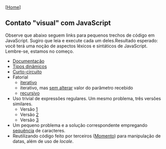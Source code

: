 \[[Home](https://github.com/kyriosdata/js)\]
## Contato "visual" com JavaScript

Observe que abaixo seguem links para pequenos trechos de código em JavaScript. Sugiro que leia e execute cada um deles.Resultado esperado: você terá uma noção de aspectos léxicos e sintáticos de JavaScript. Lembre-se, estamos no começo. 

- [Documentação](https://runkit.com/kyriosdata/documentacao)
- [Tipos dinâmicos](https://runkit.com/kyriosdata/tipo-dinamico)
- [Curto-circuito](https://runkit.com/kyriosdata/short-circuit)
- Fatorial
  - [iterativo](https://runkit.com/kyriosdata/fatorial-iterativo)
  - iterativo, mas [sem alterar](https://runkit.com/kyriosdata/fatorial-iterativo-sem-alterar-parametro) valor do parâmetro recebido    
  - [recursivo](https://runkit.com/kyriosdata/fatorial-recursivo)
- Uso trivial de expressões regulares. Um mesmo problema, três versões similares.
  - Versão [1](https://runkit.com/kyriosdata/padrao/1.0.0)
  - Versão [2](https://runkit.com/kyriosdata/padrao/2.0.0)
  - Versão [3](https://runkit.com/kyriosdata/padrao/3.0.0)
- Um pequeno problema e a solução correspondente empregando [sequência](https://runkit.com/kyriosdata/verifica-propriedade) de caracteres.
- Reutilizando código feito por terceiros ([Momento](https://runkit.com/kyriosdata/moment-js-exemplo)) para manipulação de datas, além de uso de _locale_.
